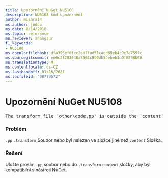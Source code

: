 ```yaml
---
title: Upozornění NuGet NU5108
description: NU5108 kód upozornění
author: mishra14
ms.author: jodou
ms.date: 8/14/2018
ms.topic: reference
ms.reviewer: anangaur
f1_keywords:
- NU5108
ms.openlocfilehash: dfa395ef0fec2ed7fad51caed89eb4c9c7a7597c
ms.sourcegitcommit: ee6c3f203648a5561c809db54ebeb1d0f0598b68
ms.translationtype: MT
ms.contentlocale: cs-CZ
ms.lasthandoff: 01/26/2021
ms.locfileid: "98779572"
---
```

# <a name="nuget-warning-nu5108"></a>Upozornění NuGet NU5108
<pre>The transform file 'other\code.pp' is outside the 'content' folder and hence will not be transformed during installation of this package. Move it into the 'content' folder.</pre>

### <a name="issue"></a>Problém

`.pp` `.transform` Soubor nebo byl nalezen ve složce jiné než `content` Složka.


### <a name="solution"></a>Řešení

Uložte prosím `.pp` soubor nebo do `.transform` `content` složky, aby byl kompatibilní s nástroji NuGet.

